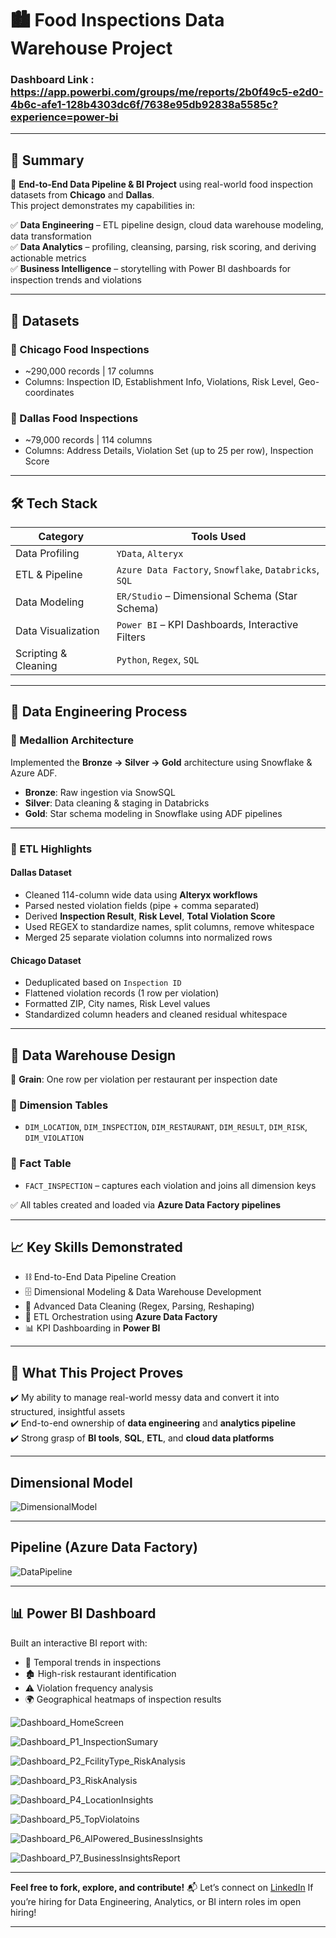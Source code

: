 # 🏙️ Food Inspections Data Warehouse Project  

### Dashboard Link : https://app.powerbi.com/groups/me/reports/2b0f49c5-e2d0-4b6c-afe1-128b4303dc6f/7638e95db92838a5585c?experience=power-bi

---
## 📌 Summary  

🚀 **End-to-End Data Pipeline & BI Project** using real-world food inspection datasets from **Chicago** and **Dallas**.  
This project demonstrates my capabilities in:  

✅ **Data Engineering** – ETL pipeline design, cloud data warehouse modeling, data transformation  
✅ **Data Analytics** – profiling, cleansing, parsing, risk scoring, and deriving actionable metrics  
✅ **Business Intelligence** – storytelling with Power BI dashboards for inspection trends and violations  

---

## 📂 Datasets  

### 🍕 Chicago Food Inspections  
- ~290,000 records | 17 columns  
- Columns: Inspection ID, Establishment Info, Violations, Risk Level, Geo-coordinates  

### 🍔 Dallas Food Inspections  
- ~79,000 records | 114 columns  
- Columns: Address Details, Violation Set (up to 25 per row), Inspection Score  

---

## 🛠️ Tech Stack  
| Category               | Tools Used                                                                 |
|------------------------|----------------------------------------------------------------------------|
| Data Profiling         | `YData`, `Alteryx`                                                         |
| ETL & Pipeline         | `Azure Data Factory`, `Snowflake`, `Databricks`, `SQL`                     |
| Data Modeling          | `ER/Studio` – Dimensional Schema (Star Schema)                            |
| Data Visualization     | `Power BI` – KPI Dashboards, Interactive Filters                          |
| Scripting & Cleaning   | `Python`, `Regex`, `SQL`                                                  |

---

## 🧼 Data Engineering Process  

### 🧱 Medallion Architecture  
Implemented the **Bronze → Silver → Gold** architecture using Snowflake & Azure ADF.  

- **Bronze**: Raw ingestion via SnowSQL  
- **Silver**: Data cleaning & staging in Databricks  
- **Gold**: Star schema modeling in Snowflake using ADF pipelines  

---

### 🔄 ETL Highlights  

#### Dallas Dataset  
- Cleaned 114-column wide data using **Alteryx workflows**
- Parsed nested violation fields (pipe + comma separated)  
- Derived **Inspection Result**, **Risk Level**, **Total Violation Score**  
- Used REGEX to standardize names, split columns, remove whitespace  
- Merged 25 separate violation columns into normalized rows  

#### Chicago Dataset  
- Deduplicated based on `Inspection ID`  
- Flattened violation records (1 row per violation)  
- Formatted ZIP, City names, Risk Level values  
- Standardized column headers and cleaned residual whitespace  

---

## 🧾 Data Warehouse Design  

🧠 **Grain**: One row per violation per restaurant per inspection date  

### 📌 Dimension Tables  
- `DIM_LOCATION`, `DIM_INSPECTION`, `DIM_RESTAURANT`, `DIM_RESULT`, `DIM_RISK`, `DIM_VIOLATION`

### 📌 Fact Table  
- `FACT_INSPECTION` – captures each violation and joins all dimension keys  

✅ All tables created and loaded via **Azure Data Factory pipelines**

---
## 📈 Key Skills Demonstrated  

- ⛓️ End-to-End Data Pipeline Creation  
- 🗄️ Dimensional Modeling & Data Warehouse Development  
- 🧹 Advanced Data Cleaning (Regex, Parsing, Reshaping)  
- 🔁 ETL Orchestration using **Azure Data Factory**  
- 📊 KPI Dashboarding in **Power BI**  

---

## 🎯 What This Project Proves  

✔️ My ability to manage real-world messy data and convert it into structured, insightful assets  
✔️ End-to-end ownership of **data engineering** and **analytics pipeline**  
✔️ Strong grasp of **BI tools**, **SQL**, **ETL**, and **cloud data platforms**

---

## Dimensional Model

![DimensionalModel](https://github.com/user-attachments/assets/76a07d40-1e9f-4a73-a0d6-7d53d939a6af)

---

## Pipeline (Azure Data Factory)

![DataPipeline](https://github.com/user-attachments/assets/46c88787-82a2-4c80-9733-c79720b0c662)

---

## 📊 Power BI Dashboard  

Built an interactive BI report with:  
- 📆 Temporal trends in inspections  
- 🏚️ High-risk restaurant identification  
- ⚠️ Violation frequency analysis  
- 🌍 Geographical heatmaps of inspection results  

![Dashboard_HomeScreen](https://github.com/user-attachments/assets/1d825e36-3544-4a53-a531-8ddf22571ca4)

![Dashboard_P1_InspectionSumary](https://github.com/user-attachments/assets/f55ef30e-8c44-4434-b2cc-542f4944fbda)

![Dashboard_P2_FcilityType_RiskAnalysis](https://github.com/user-attachments/assets/501f3ee3-7f76-40d9-bf45-9904b08b136c)

![Dashboard_P3_RiskAnalysis](https://github.com/user-attachments/assets/0a8ef768-42df-4bc2-bbb3-688e9c237af6)

![Dashboard_P4_LocationInsights](https://github.com/user-attachments/assets/ee406600-70b2-43e6-81b6-1bea6d1400bc)

![Dashboard_P5_TopViolatoins](https://github.com/user-attachments/assets/c776c17f-df97-4c22-b42c-9c39470c362d)

![Dashboard_P6_AIPowered_BusinessInsights](https://github.com/user-attachments/assets/abaed663-822d-4b25-972b-93ff0895fcb8)

![Dashboard_P7_BusinessInsightsReport](https://github.com/user-attachments/assets/287fc845-5159-42d4-bd43-807256a8c037)

---

**Feel free to fork, explore, and contribute!**
📬 Let’s connect on [LinkedIn](https://www.linkedin.com/in/je-pulipati/) If you’re hiring for Data Engineering, Analytics, or BI intern roles im open hiring!

---
